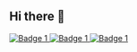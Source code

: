 ## Hi there 👋

<!--
**Sushil010/Sushil010** is a ✨ _special_ ✨ repository because its `README.md` (this file) appears on your GitHub profile.

Here are some ideas to get you started:

- 🔭 I’m currently working on ...
- 🌱 I’m currently learning ...
- 👯 I’m looking to collaborate on ...
- 🤔 I’m looking for help with ...
- 💬 Ask me about ...
- 📫 How to reach me: ...
- 😄 Pronouns: ...
- ⚡ Fun fact: ...
-->

<a href="https://holopin.io/@sushil010">
  <img src="https://holopin.me/cm2cssxmu65540cl7uc9xw0xe" alt="Badge 1" />
</a>


<a href="https://holopin.io/@sushil010">
  <img src="https://holopin.me/cm293dhvv41680cmi8bdjqy5a" alt="Badge 1" />
</a>


<a href="https://holopin.io/@sushil010">
  <img src="https://holopin.me/cm2myvbnk139740cjmjcrvhnde" alt="Badge 1" />
</a>
